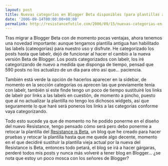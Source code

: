 ```yaml
---
layout: post
title: Nuevas categorías en Blogger Beta disponibles (para plantillas antiguas)
date: '2006-09-14T00:00:00+00:00'
permalink: http://resistancefutile.com/2006/09/15/nuevas-categorias-en-blogger-beta-disponibles-para-plantillas-antiguas/
---
```

Tras migrar a Blogger Beta con de momento pocas ventajas, ahora tenemos una novedad importante: aunque tengamos plantilla antigua han habilitado las labels (cateogorías) para nuestro uso y disfrute. He categorizado los posts hasta que labelr, dejó de funcionar al hacer el cambio a la nueva versión Beta de Blogger. Los posts categorizados con labelr, los iré categorizando de nuevo a medida que disponga de tiempo, pensad que 590 posts no los actualizo de un día para otro así que... paciencia.

También está verde la opción de hacerlos aparecer en la sidebar, de momento en la sección categorías os aprecen las que previamente tenía con labelr, también si este finde tengo un poco de tiempo sustituiré los links de labelr por links a las labels en cuestión, de momento a pincho, puesto que al no actualizar la plantilla no tengo los dichosos widgets, así que seguramente lo que haré será poneros los links a las categorías conforme vaya categorizando.

Todo esto sucede ya que de momento no he podido ponerme en el diseño del nuevo Resistance, tengo pensado cómo será pero debo ponerme a retocar la plantilla del <a href="http://betaresistance.blogspot.com/">Resistance is Beta</a>, un blog que he creado para hacer pruebas y retocar la plantilla hasta que me quede algo decente, momento en el que decidiré sustituir la plantilla vieja actual por la nueva del Resistance is Beta, entonces todo petará, el blog se irá a hacer gárgaras, perderé todos mis posts y nunca más volveré a tener blog en Blogger... ¿se nota que estoy un poco mosca con los señores de Blogger?
